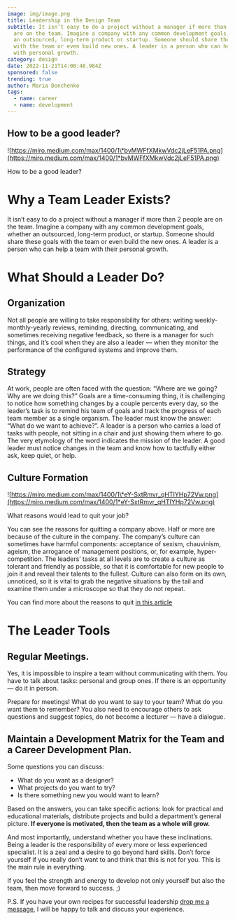 ```yaml
---
image: img/image.png
title: Leadership in the Design Team
subtitle: It isn’t easy to do a project without a manager if more than 2 people
  are on the team. Imagine a company with any common development goals, whether
  an outsourced, long-term product or startup. Someone should share these goals
  with the team or even build new ones. A leader is a person who can help a team
  with personal growth.
category: design
date: 2022-11-21T14:00:48.984Z
sponsored: false
trending: true
author: Maria Donchenko
tags:
  - name: career
  - name: development
---
```

## How to be a good leader?

![https://miro.medium.com/max/1400/1\*bvMWFfXMkwVdc2jLeF51PA.png](https://miro.medium.com/max/1400/1*bvMWFfXMkwVdc2jLeF51PA.png)

How to be a good leader?

# **Why a Team Leader Exists?**

It isn’t easy to do a project without a manager if more than 2 people are on the team. Imagine a company with any common development goals, whether an outsourced, long-term product, or startup. Someone should share these goals with the team or even build the new ones. A leader is a person who can help a team with their personal growth.

# **What Should a Leader Do?**

## **Organization**

Not all people are willing to take responsibility for others: writing weekly-monthly-yearly reviews, reminding, directing, communicating, and sometimes receiving negative feedback, so there is a manager for such things, and it’s cool when they are also a leader — when they monitor the performance of the configured systems and improve them.

## **Strategy**

At work, people are often faced with the question: “Where are we going? Why are we doing this?” Goals are a time-consuming thing, it is challenging to notice how something changes by a couple percents every day, so the leader’s task is to remind his team of goals and track the progress of each team member as a single organism. The leader must know the answer: “What do we want to achieve?”. A leader is a person who carries a load of tasks with people, not sitting in a chair and just showing them where to go. The very etymology of the word indicates the mission of the leader. A good leader must notice changes in the team and know how to tactfully either ask, keep quiet, or help.

## **Culture Formation**

![https://miro.medium.com/max/1400/1\*eY-SxtRmvr_qHTIYHp72Vw.png](https://miro.medium.com/max/1400/1*eY-SxtRmvr_qHTIYHp72Vw.png)

What reasons would lead to quit your job?

You can see the reasons for quitting a company above. Half or more are because of the culture in the company. The company’s culture can sometimes have harmful components: acceptance of sexism, chauvinism, ageism, the arrogance of management positions, or, for example, hyper-competition. The leaders’ tasks at all levels are to create a culture as tolerant and friendly as possible, so that it is comfortable for new people to join it and reveal their talents to the fullest. Culture can also form on its own, unnoticed, so it is vital to grab the negative situations by the tail and examine them under a microscope so that they do not repeat.

You can find more about the reasons to quit [in this article](https://medium.com/@checkli/why-employees-quit-20-stats-employers-need-to-know-b921c253f767)

# **The Leader Tools**

## **Regular Meetings.**

Yes, it is impossible to inspire a team without communicating with them. You have to talk about tasks: personal and group ones. If there is an opportunity — do it in person.

Prepare for meetings! What do you want to say to your team? What do you want them to remember? You also need to encourage others to ask questions and suggest topics, do not become a lecturer — have a dialogue.

## **Maintain a Development Matrix for the Team and a Career Development Plan.**

Some questions you can discuss:

* What do you want as a designer?
* What projects do you want to try?
* Is there something new you would want to learn?

Based on the answers, you can take specific actions: look for practical and educational materials, distribute projects and build a department’s general picture. **If everyone is motivated, then the team as a whole will grow.**

And most importantly, understand whether you have these inclinations. Being a leader is the responsibility of every more or less experienced specialist. It is a zeal and a desire to go beyond hard skills. Don’t force yourself if you really don’t want to and think that this is not for you. This is the main rule in everything.

If you feel the strength and energy to develop not only yourself but also the team, then move forward to success. ;)

P.S. If you have your own recipes for successful leadership [drop me a message](<>), I will be happy to talk and discuss your experience.